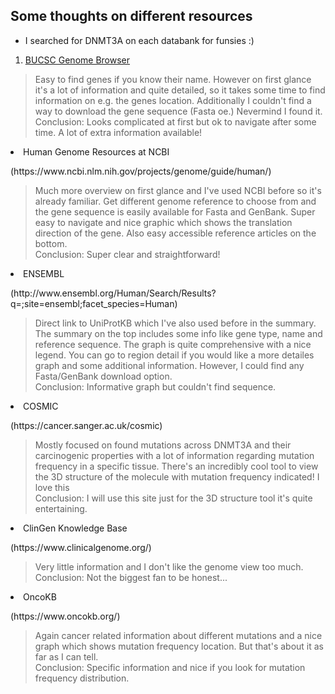 ## Some thoughts on different resources

* I searched for DNMT3A on each databank for funsies :)

1. [BUCSC Genome Browser](http://genome.ucsc.edu/)

> Easy to find genes if you know their name. However on first glance it's a lot of information and quite detailed,
so it takes some time to find information on e.g. the genes location.
Additionally I couldn't find a way to download the gene sequence (Fasta oe.) Nevermind I found it. <br />
Conclusion: Looks complicated at first but ok to navigate after some time. A lot of extra information available!

<li>Human Genome Resources at NCBI</li>
  <p>(https://www.ncbi.nlm.nih.gov/projects/genome/guide/human/)<p>

> Much more overview on first glance and I've used NCBI before so it's already familiar. Get different genome reference to choose from
and the gene sequence is easily available for Fasta and GenBank. Super easy to navigate and nice graphic which shows the translation direction of the gene.
Also easy accessible reference articles on the bottom.<br />
Conclusion: Super clear and straightforward!


<li>ENSEMBL</li>
  <p>(http://www.ensembl.org/Human/Search/Results?q=;site=ensembl;facet_species=Human)<p>

> Direct link to UniProtKB which I've also used before in the summary. The summary on the top includes some info like
gene type, name and reference sequence. The graph is quite comprehensive with a nice legend. You can go to region detail if you
would like a more detailes graph and some additional information. However, I could find any Fasta/GenBank download option.<br />
Conclusion: Informative graph but couldn't find sequence.


<li>COSMIC</li>
  <p>(https://cancer.sanger.ac.uk/cosmic)<p>

> Mostly focused on found mutations across DNMT3A and their carcinogenic properties with a lot of information regarding mutation
frequency in a specific tissue. There's an incredibly cool tool to view the
3D structure of the molecule with mutation frequency indicated! I love this<br />
Conclusion: I will use this site just for the 3D structure tool it's quite entertaining.

<li>ClinGen Knowledge Base</li>
  <p>(https://www.clinicalgenome.org/)<p>

> Very little information and I don't like the genome view too much. <br />
Conclusion: Not the biggest fan to be honest...

<li>OncoKB</li>
  <p>(https://www.oncokb.org/)<p>

> Again cancer related information about different mutations and a nice graph which shows mutation frequency location.
But that's about it as far as I can tell.<br />
Conclusion: Specific information and nice if you look for mutation frequency distribution.

</ol>
